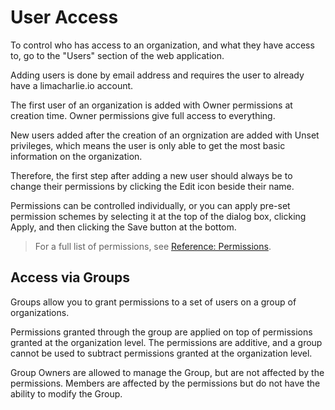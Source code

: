 # User Access

To control who has access to an organization, and what they have access to, go
to the "Users" section of the web application.

Adding users is done by email address and requires the user to already have
a limacharlie.io account.

The first user of an organization is added with Owner permissions at creation time.
Owner permissions give full access to everything.

New users added after the creation of an orgnization are added with Unset privileges,
which means the user is only able to get the most basic information on the organization.

Therefore, the first step after adding a new user should always be to change their
permissions by clicking the Edit icon beside their name.

Permissions can be controlled individually, or you can apply pre-set permission
schemes by selecting it at the top of the dialog box, clicking Apply, and then
clicking the Save button at the bottom.

> For a full list of permissions, see [Reference: Permissions](permissions.md).

## Access via Groups

Groups allow you to grant permissions to a set of users on a group of organizations.

Permissions granted through the group are applied on top of permissions granted at the organization level. The permissions are additive, and a group cannot be used to subtract permissions granted at the organization level.

Group Owners are allowed to manage the Group, but are not affected by the permissions. Members are affected by the permissions but do not have the ability to modify the Group.